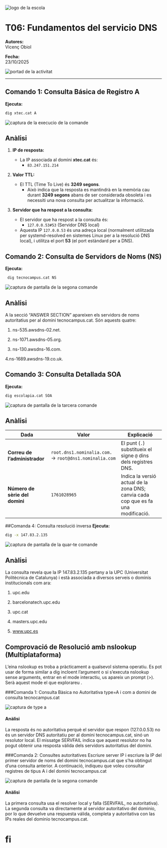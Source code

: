 
![logo de la escola](IMG/logopia.png)

# T06: Fundamentos del servicio DNS

**Autores:**  
Vicenç Obiol  

**Fecha:**  
23/10/2025  

![portad de la activitat](IMG/dnsimg1.png)

---

## Comando 1: Consulta Básica de Registro A

**Ejecuta:**  
```bash
dig xtec.cat A
```
![captura de la execucio de la comande](IMG/captura1.png)

## Anàlisi

1. **IP de resposta:**
   - La IP associada al domini **xtec.cat** és:
     - `83.247.151.214`

2. **Valor TTL:**
   - El TTL (Time To Live) és **3249 segons**.
     - Això indica que la resposta es mantindrà en la memòria cau durant **3249 segons** abans de ser considerada obsoleta i es necessiti una nova consulta per actualitzar la informació.

3. **Servidor que ha respost a la consulta:**
   - El servidor que ha respost a la consulta és:
     - `127.0.0.53#53` (Servidor DNS local)
   - Aquesta IP `127.0.0.53` és una adreça local (normalment utilitzada per systemd-resolved en sistemes Linux per a la resolució DNS local), i utilitza el port **53** (el port estàndard per a DNS).

## Comando 2: Consulta de Servidors de Noms (NS)
**Ejecuta:**  
```bash
 dig tecnocampus.cat NS

```
![captura de pantalla de la segona comande](IMG/captura2.png)

## Anàlisi
A la secció “ANSWER SECTION” apareixen els servidors de noms autoritatius per al domini tecnocampus.cat. Són aquests quatre:

1. ns-535.awsdns-02.net.

2. ns-1071.awsdns-05.org.

3. ns-130.awsdns-16.com.

4.ns-1689.awsdns-19.co.uk.

## Comando 3:  Consulta Detallada SOA
**Ejecuta:**  
```bash
dig escolapia.cat SOA
```
![captura de pantalla de la tarcera comande ](IMG/captura3.png)

## Anàlisi
| Dada                           | Valor                                                  | Explicació                                                                         |
| ------------------------------ | ------------------------------------------------------ | ---------------------------------------------------------------------------------- |
| **Correu de l’administrador**  | `root.dns1.nominalia.com.` → `root@dns1.nominalia.com` | El punt (`.`) substitueix el signe `@` dins dels registres DNS.                    |
| **Número de sèrie del domini** | `1761028965`                                           | Indica la versió actual de la zona DNS; canvia cada cop que es fa una modificació. |



##Comanda 4: Consulta resolució inversa
**Ejecuta:**  
```bash
dig -x 147.83.2.135
```

![captura de pantalla de la quar-te comande](IMG/catura4.png)

## Anàlisi
La consulta revela que la IP 147.83.2.135 pertany a la UPC (Universitat Politècnica de Catalunya) i està associada a diversos serveis o dominis institucionals com ara:

1. upc.edu

2. barcelonatech.upc.edu

3. upc.cat

4. masters.upc.edu

5. www.upc.es


## Comprovació de Resolució amb nslookup (Multiplataforma)

L’eina nslookup es troba a pràcticament a qualsevol sistema operatiu. Es pot usar de forma similar a dig incloent l’argument o si s’executa nslookup sense arguments, entrar en el mode interactiu, us apareix un prompt (>). Serà aquest mode el que explorareu . 

###Comanda 1: Consulta Bàsica no Autoritativa
type=A i com a domini de consulta tecnocampus.cat

![captura de type a](IMG/nslookup1.png)

#### Anàlisi
La resposta és no autoritativa perquè el servidor que respon (127.0.0.53) no és un servidor DNS autoritatiu per al domini tecnocampus.cat, sinó un resolutor local.
El missatge SERVFAIL indica que aquest resolutor no ha pogut obtenir una resposta vàlida dels servidors autoritatius del domini.

###Comanda 2: Consultes autoritatives
Escriure server IP i escriure la IP del primer servidor de noms del domini tecnocampus.cat que s’ha obtingut d’una consulta anterior. A continuació, indiqueu que voleu consultar registres de tipus A i del domini tecnocampus.cat

![captura de pantalla de la segona comande ](IMG/capturans2.png)

#### Anàlisi
La primera consulta usa el resolver local y falla (SERVFAIL, no autoritativa).
La segunda consulta va directamente al servidor autoritativo del dominio, por lo que devuelve una respuesta válida, completa y autoritativa con las IPs reales del dominio tecnocampus.cat.

# fi
